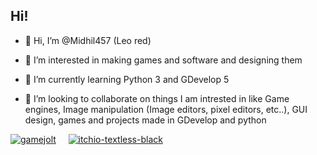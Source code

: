  ## Hi! 
- 👋 Hi, I’m @Midhil457 (Leo red)

- 👀 I’m interested in making games and software and designing them

- 🌱 I’m currently learning Python 3 and GDevelop 5

- 💞️ I’m looking to collaborate on things I am intrested in like Game engines, Image manipulation (Image editors, pixel editors, etc..), GUI design, games and projects made in GDevelop and python


[![gamejolt](https://user-images.githubusercontent.com/73597906/153435529-cb08b3db-19fa-4bf5-8f6f-def2020302ff.svg)](https://gamejolt.com/@MidhilM)&nbsp;&nbsp;&nbsp;&nbsp;&nbsp;[![itchio-textless-black](https://user-images.githubusercontent.com/73597906/153436229-1d532b44-877a-4bf3-b6a6-3649075563b6.svg)](https://leo-red.itch.io/)

